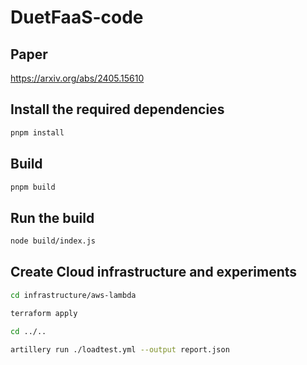# DuetFaaS-code
## Paper 
https://arxiv.org/abs/2405.15610
## Install the required dependencies
```sh
pnpm install
```
## Build
```sh
pnpm build
```
## Run the build
```sh
node build/index.js
```
## Create Cloud infrastructure and experiments
```sh
cd infrastructure/aws-lambda
```

```sh
terraform apply
```

```sh
cd ../..
```

```sh
artillery run ./loadtest.yml --output report.json
```
